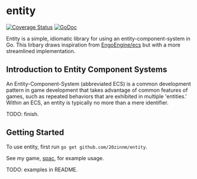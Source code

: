 # entity

[![Coverage Status](https://coveralls.io/repos/github/20zinnm/entity/badge.svg?branch=master)](https://coveralls.io/github/20zinnm/entity?branch=master) [![GoDoc](https://godoc.org/github.com/20zinnm/entity?status.svg)](https://godoc.org/github.com/20zinnm/entity)

Entity is a simple, idiomatic library for using an entity-component-system in Go. This lirbary draws inspiration from [EngoEngine/ecs](https://github.com/EngoEngine/ecs) but with a more streamlined implementation.

## Introduction to Entity Component Systems

An Entity-Component-System (abbreviated ECS) is a common development pattern in game development that takes advantage of common features of games, such as repeated behaviors that are exhibited in multiple 'entities.' Within an ECS, an entity is typically no more than a mere identifier.

TODO: finish.

## Getting Started

To use entity, first run `go get github.com/20zinnm/entity`.

See my game, [spac](https://github.com/20zinnm/spac), for example usage.

TODO: examples in README.